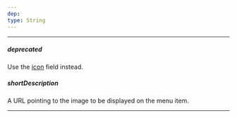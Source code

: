 ```yaml
---
dep: 
type: String
---
```

---
##### deprecated
Use the [icon](/api-reference/10%20UI%20Widgets/dxMenuBase/5%20Default%20Item%20Template/icon.md '{basewidgetpath}/Default_Item_Template/#icon') field instead.

##### shortDescription
A URL pointing to the image to be displayed on the menu item.

---
